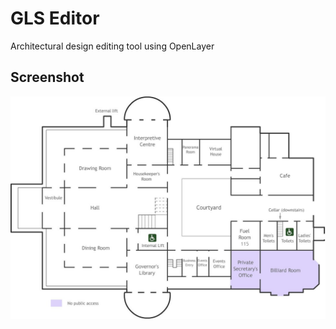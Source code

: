 # GLS Editor

Architectural design editing tool using OpenLayer

## Screenshot
![Image 0](./assets/images/map.jpeg)
